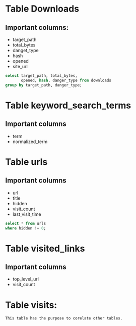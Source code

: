 # Table Downloads
## Important columns:
- target_path
- total_bytes
- danget_type
- hash
- opened
- site_url

```sql
select target_path, total_bytes,
       opened, hash, danger_type from downloads
group by target_path, danger_type;
```

# Table keyword_search_terms
## Important columns
- term
- normalized_term

# Table urls
## Important columns
- url
- title
- hidden
- visit_count
- last_visit_time

```SQL
select * from urls
where hidden != 0;
```

# Table visited_links
## Important columns
- top_level_url
- visit_count

# Table visits:
	This table has the purpose to corelate other tables.

